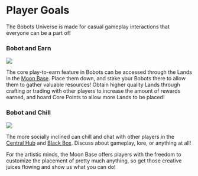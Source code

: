 # Player Goals

The Bobots Universe is made for casual gameplay interactions that everyone can be a part of!&#x20;

### Bobot and Earn

![](.gitbook/assets/Bobots\_Moonbase\_Building.png)

The core play-to-earn feature in Bobots can be accessed through the Lands in the [Moon Base](game-features/moon-base/). Place them down, and stake your Bobots there to allow them to gather valuable resources! Obtain higher quality Lands through crafting or trading with other players to increase the amount of rewards earned, and hoard Core Points to allow more Lands to be placed!&#x20;

### Bobot and Chill

![](.gitbook/assets/Bobots\_CentralHub\_Mockup2.png)

The more socially inclined can chill and chat with other players in the [Central Hub](game-features/central-hub.md) and [Black Box](game-features/black-box.md). Discuss about gameplay, lore, or anything at all!&#x20;

For the artistic minds, the Moon Base offers players with the freedom to customize the placement of pretty much anything, so get those creative juices flowing and show us what you can do!&#x20;
